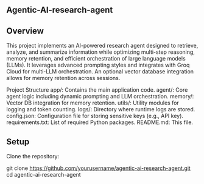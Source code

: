 ## Agentic-AI-research-agent
## Overview
This project implements an AI-powered research agent designed to retrieve, analyze, and summarize information while optimizing multi-step reasoning, memory retention, and efficient orchestration of large language models (LLMs). It leverages advanced prompting styles and integrates with Groq Cloud for multi-LLM orchestration. An optional vector database integration allows for memory retention across sessions.

Project Structure
app/: Contains the main application code.
agent/: Core agent logic including dynamic prompting and LLM orchestration.
memory/: Vector DB integration for memory retention.
utils/: Utility modules for logging and token counting.
logs/: Directory where runtime logs are stored.
config.json: Configuration file for storing sensitive keys (e.g., API key).
requirements.txt: List of required Python packages.
README.md: This file.
## Setup
Clone the repository:

git clone https://github.com/yourusername/agentic-ai-research-agent.git
cd agentic-ai-research-agent
